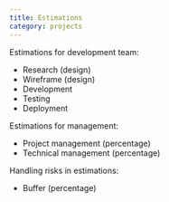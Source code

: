 ```yaml
---
title: Estimations
category: projects
---
```


Estimations for development team:

* Research (design)
* Wireframe (design)
* Development
* Testing
* Deployment

Estimations for management:

* Project management (percentage)
* Technical management (percentage)

Handling risks in estimations:

* Buffer (percentage)